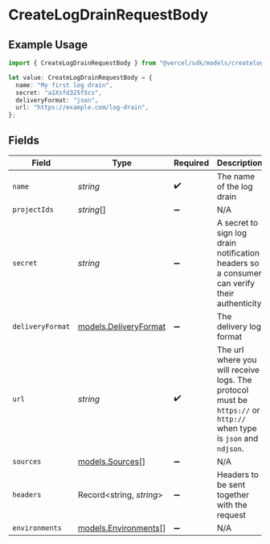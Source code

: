 # CreateLogDrainRequestBody

## Example Usage

```typescript
import { CreateLogDrainRequestBody } from "@vercel/sdk/models/createlogdrainop.js";

let value: CreateLogDrainRequestBody = {
  name: "My first log drain",
  secret: "a1Xsfd325fXcs",
  deliveryFormat: "json",
  url: "https://example.com/log-drain",
};
```

## Fields

| Field                                                                                                               | Type                                                                                                                | Required                                                                                                            | Description                                                                                                         | Example                                                                                                             |
| ------------------------------------------------------------------------------------------------------------------- | ------------------------------------------------------------------------------------------------------------------- | ------------------------------------------------------------------------------------------------------------------- | ------------------------------------------------------------------------------------------------------------------- | ------------------------------------------------------------------------------------------------------------------- |
| `name`                                                                                                              | *string*                                                                                                            | :heavy_check_mark:                                                                                                  | The name of the log drain                                                                                           | My first log drain                                                                                                  |
| `projectIds`                                                                                                        | *string*[]                                                                                                          | :heavy_minus_sign:                                                                                                  | N/A                                                                                                                 |                                                                                                                     |
| `secret`                                                                                                            | *string*                                                                                                            | :heavy_minus_sign:                                                                                                  | A secret to sign log drain notification headers so a consumer can verify their authenticity                         | a1Xsfd325fXcs                                                                                                       |
| `deliveryFormat`                                                                                                    | [models.DeliveryFormat](../models/deliveryformat.md)                                                                | :heavy_minus_sign:                                                                                                  | The delivery log format                                                                                             | json                                                                                                                |
| `url`                                                                                                               | *string*                                                                                                            | :heavy_check_mark:                                                                                                  | The url where you will receive logs. The protocol must be `https://` or `http://` when type is `json` and `ndjson`. | https://example.com/log-drain                                                                                       |
| `sources`                                                                                                           | [models.Sources](../models/sources.md)[]                                                                            | :heavy_minus_sign:                                                                                                  | N/A                                                                                                                 |                                                                                                                     |
| `headers`                                                                                                           | Record<string, *string*>                                                                                            | :heavy_minus_sign:                                                                                                  | Headers to be sent together with the request                                                                        |                                                                                                                     |
| `environments`                                                                                                      | [models.Environments](../models/environments.md)[]                                                                  | :heavy_minus_sign:                                                                                                  | N/A                                                                                                                 |                                                                                                                     |